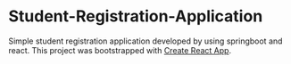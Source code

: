 # Student-Registration-Application
Simple student registration application developed by using springboot and react.
This project was bootstrapped with [Create React App](https://github.com/facebook/create-react-app).
